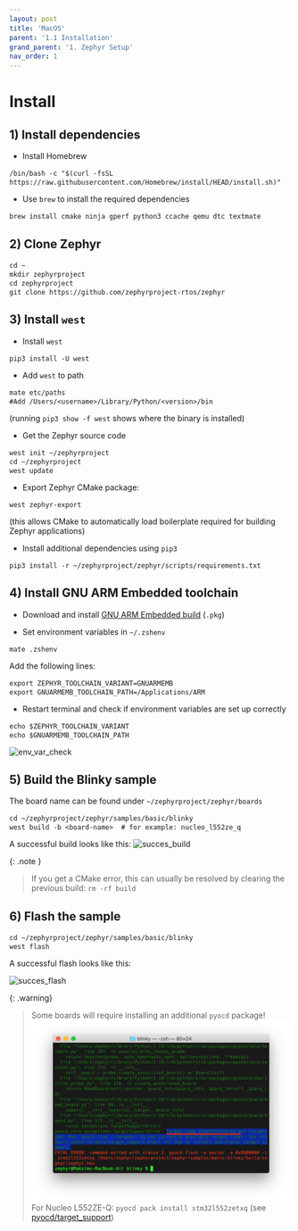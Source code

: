 ```yaml
---
layout: post
title: 'MacOS'
parent: '1.1 Installation'
grand_parent: '1. Zephyr Setup'
nav_order: 1
---
```


# Install

## 1) Install dependencies

- Install Homebrew
  
```
/bin/bash -c "$(curl -fsSL https://raw.githubusercontent.com/Homebrew/install/HEAD/install.sh)"
```

- Use `brew` to install the required dependencies
  
```
brew install cmake ninja gperf python3 ccache qemu dtc textmate    
```

## 2) Clone Zephyr
```
cd ~
mkdir zephyrproject
cd zephyrproject
git clone https://github.com/zephyrproject-rtos/zephyr
```

## 3) Install `west`
- Install `west`

```
pip3 install -U west
```

- Add `west` to path

```
mate etc/paths
#Add /Users/<username>/Library/Python/<version>/bin
```

(running `pip3 show -f west` shows where the binary is installed)

- Get the Zephyr source code
  
```
west init ~/zephyrproject
cd ~/zephyrproject
west update
```

- Export Zephyr CMake package: 
  
```
west zephyr-export
```

(this allows CMake to automatically load boilerplate required for building Zephyr applications)

- Install additional dependencies using `pip3`

```
pip3 install -r ~/zephyrproject/zephyr/scripts/requirements.txt
```

## 4) Install GNU ARM Embedded toolchain

- Download and install [GNU ARM Embedded build](https://developer.arm.com/tools-and-software/open-source-software/developer-tools/gnu-toolchain/gnu-rm/downloads) (`.pkg`)
  
- Set environment variables in `~/.zshenv`
  
```
mate .zshenv
```

Add the following lines:

```
export ZEPHYR_TOOLCHAIN_VARIANT=GNUARMEMB
export GNUARMEMB_TOOLCHAIN_PATH=/Applications/ARM
```

- Restart terminal and check if environment variables are set up correctly

```
echo $ZEPHYR_TOOLCHAIN_VARIANT
echo $GNUARMEMB_TOOLCHAIN_PATH
```
  
![env_var_check](/images/1-zephyr-setup/env-var-check.png)

## 5) Build the Blinky sample

The board name can be found under `~/zephyrproject/zephyr/boards`

```
cd ~/zephyrproject/zephyr/samples/basic/blinky
west build -b <board-name>  # for example: nucleo_l552ze_q
```
A successful build looks like this:
![succes_build](/images/1-zephyr-setup/success-build.png)

{: .note }
> If you get a CMake error, this can usually be resolved by clearing the previous build: `rm -rf build`

## 6) Flash the sample
```
cd ~/zephyrproject/zephyr/samples/basic/blinky
west flash
```
A successful flash looks like this:

![succes_flash](/images/1-zephyr-setup/success-flash.png)

{: .warning}
> Some boards will require installing an additional `pyocd` package! 
> ![pyocd-error](../../../images/zephyr-setup/pyocd-error.png)
> For Nucleo L552ZE-Q: `pyocd pack install stm32l552zetxq` (see [pyocd/target_support](https://pyocd.io/docs/target_support.html#managed-packs))
